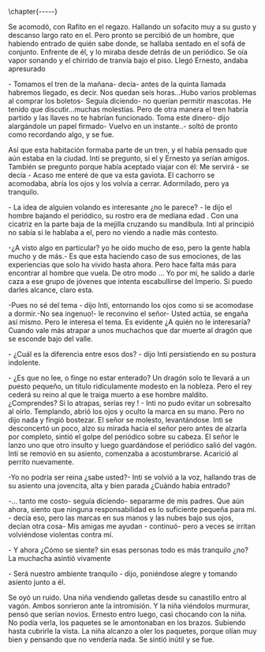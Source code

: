 \chapter{-----}

Se acomodó, con Rafito en el regazo. Hallando un sofacito muy a su gusto y descanso largo rato en el. Pero pronto se percibió de un hombre, que habiendo entrado de quién sabe donde, se hallaba sentado en el sofá de conjunto. Enfrente de él, y lo miraba desde detrás de un periódico. Se oía vapor sonando y el chirrido de tranvía bajo el piso. Llegó Ernesto, andaba apresurado 

\- Tomamos el tren de la mañana- decía- antes de la quinta llamada habremos llegado, es decir. Nos quedan seis horas...Hubo varios problemas al comprar los boletos- Seguía diciendo- no querían permitir mascotas. He tenido que discutir...muchas molestias. Pero de otra manera el tren habría partido y las llaves no te habrían funcionado. Toma este dinero- dijo alargándole un papel firmado- Vuelvo en un instante..- soltó de pronto como recordando algo, y se fue.

Así que esta habitación formaba parte de un tren, y el había pensado que aún estaba en la ciudad. Inti se pregunto, si el y Ernesto ya serían amigos. También se pregunto porque había aceptado viajar con él:
Me servirá - se decía - Acaso me enteré de que va esta gaviota. El cachorro se acomodaba, abría los ojos y los volvía a cerrar. Adormilado, pero ya tranquilo.

\- La idea de alguien volando es interesante ¿no le parece? - le dijo el hombre bajando el periódico, su rostro era de mediana edad . Con una cicatriz en la parte baja de la mejilla cruzando su mandíbula. Inti al principió no sabía si le hablaba a el, pero no viendo a nadie más contesto.

\-¿A visto algo en particular? yo he oído mucho de eso, pero la gente habla mucho y de más.- Es que esta haciendo caso de sus emociones, de las experiencias que solo ha vivido hasta ahora. Pero hace falta más para encontrar al hombre que vuela. De otro modo ... Yo por mí, he salido a darle caza a ese grupo de jóvenes que intenta escabullirse del Imperio. Si puedo darles alcance, claro esta.

\-Pues no sé del tema - dijo Inti, entornando los ojos como si se acomodase a dormir.-No sea ingenuo!- le reconvino el señor- Usted actúa, se engaña así mismo. Pero le interesa el tema. Es evidente ¿A quién no le interesaría? Cuando vale más atrapar a unos muchachos que dar muerte al dragón que se esconde bajo del valle.

\- ¿Cuál es la diferencia entre esos dos? - dijo Inti persistiendo en su postura indolente.

\- ¿Es que no lee, o finge no estar enterado? Un dragón solo te llevará a un puesto pequeño, un titulo ridículamente modesto en la nobleza. Pero el rey cederá su reino al que le traiga muerto a ese hombre maldito. ¿Comprendes? Si lo atrapas, serías rey ! - Inti no pudo evitar un sobresalto al oírlo. Templando, abrió los ojos y oculto la marca en su mano. Pero no dijo nada y fingió bostezar. El señor se molesto, levantándose. Inti se desconcertó un poco, alzo su mirada hacia el señor pero antes de alzarla por completo, sintió el golpe del periódico sobre su cabeza. El señor le lanzo uno que otro insulto y luego guardándose el periódico salió del vagón.
Inti se removió en su asiento, comenzaba a acostumbrarse. Acarició al perrito nuevamente.

\-Yo no podría ser reina ¿sabe usted?- Inti se volvió a la voz, hallando tras de su asiento una jovencita, alta y bien parada ¿Cuándo había entrado?

\-... tanto me costo- seguía diciendo- separarme de mis padres. Que aún ahora, siento que ninguna responsabilidad es lo suficiente pequeña para mi. - decía eso, pero las marcas en sus manos y las nubes bajo sus ojos, decían otra cosa- Mis amigas me ayudan - continuó- pero a veces se irritan volviéndose violentas contra mí.

\- Y ahora ¿Cómo se siente? sin esas personas todo es más tranquilo ¿no? La muchacha asintió vivamente

\- Será nuestro ambiente tranquilo - dijo, poniéndose alegre y tomando asiento junto a él.

Se oyó un ruido. Una niña vendiendo galletas desde su canastillo entro al vagón. Ambos sonrieron ante la intromisión. Y la niña viéndolos murmurar, pensó que serían novios. Ernesto entro luego, casi chocando con la niña. No podía verla, los paquetes se le amontonaban en los brazos. Subiendo hasta cubrirle la vista. La niña alcanzo a oler los paquetes, porque olían muy bien y pensando que no vendería nada. Se sintió inútil y se fue.
